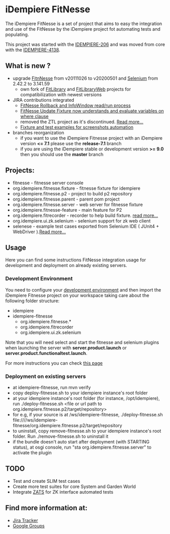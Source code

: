 # iDempiere FitNesse
The iDempiere FitNesse is a set of project that aims to easy the integration and use of the FitNesse by the iDempiere project fot automating tests and populating.

This project was started with the [IDEMPIERE-206](https://idempiere.atlassian.net/browse/IDEMPIERE-206) and was moved from core with the [IDEMPIERE-4138](https://idempiere.atlassian.net/browse/IDEMPIERE-4138).

## What is new ?
* upgrade [FitnNesse](http://fitnesse.org/FrontPage) from v20111026 to v20200501 and [Selenium](https://www.selenium.dev/) from 2.42.2 to 3.141.59
  *  own fork of [FitLibrary](https://github.com/muriloht/fitlibrary-fitlibrary) and [FitLibraryWeb](https://github.com/muriloht/fitlibrary-fitlibraryweb)  projects for compatibilization with newest versions
* JIRA contributions integrated
  * [FitNesse Rollback and InfoWindow read/run process](https://idempiere.atlassian.net/browse/IDEMPIERE-2860)
  * [FitNesse Update Fixture now understands and evaluate variables on where clause](https://idempiere.atlassian.net/browse/IDEMPIERE-3827)
  * removed the ZTL project as it's discontinued. [Read more...](https://code.google.com/archive/p/zk-ztl/)
  * [Fixture and test examples for screenshots automation](https://idempiere.atlassian.net/browse/IDEMPIERE-4029)
* branches reorganization
  * if you want to use the iDempiere Fitnesse project with an iDempiere version **<= 7.1** please use the **release-7.1** branch
  * if you are using the iDempiere stable or development version **>= 9.0** then you should use the **master** branch

## Projects:
* fitnesse - fitnesse server console
* org.idempiere.fitnesse.fixture - fitnesse fixture for idempiere
* org.idempiere.fitnesse.p2 - project to build p2 repository
* org.idempiere.fitnesse.parent - parent pom project
* org.idempiere.fitnesse.server - web server for fitnesse fixture
* org.idempiere.fitnesse-feature - main feature for P2
* org.idempiere.fitrecorder - recorder to help build fixture. [read more...](https://wiki.idempiere.org/en/Fitnesse_Recorder)
* org.idempiere.ui.zk.selenium - selenium support for zk web client
* selenese - example test cases exported from Selenium IDE ( JUnit4 + WebDriver ).[Read more...](https://wiki.idempiere.org/en/Selenium)

## Usage

Here you can find some instructions FitNesse integration usage for development and deployment on already existing servers.

### Development Environment
 You need to configure your [development environment](https://wiki.idempiere.org/en/Install_Development_Prerequisites) and then import the iDempiere Fitnesse project on your workspace taking care about the following folder structure:

* idempiere
* idempiere-fitnesse
  * org.idempiere.fitnesse.*
  * org.idempiere.fitrecorder
  * org.idempiere.ui.zk.selenium

Note that you will need select and start the fitnesse and selenium plugins when launching the server with **server.product.launch**  or **server.product.functionaltest.launch**.

For more instructions you can check [this page](https://wiki.idempiere.org/en/Fitnesse.HowTo)

### Deployment on existing servers
* at idempiere-fitnesse, run mvn verify
* copy deploy-fitnesse.sh to your idempiere instance's root folder
* at your idempiere instance's root folder (for instance, /opt/idempiere), run ./deploy-fitnesse.sh <file or url path to org.idempiere.fitnesse.p2/target/repository>
* for e.g, if your source is at /ws/idempiere-fitnesse, ./deploy-fitnesse.sh file:////ws/idempiere-fitnesse/org.idempiere.fitnesse.p2/target/repository
* to uninstall, copy remove-fitnesse.sh to your idempiere instance's root folder. Run ./remove-fitnesse.sh to uninstall it
* if the bundle doesn't auto start after deployment (with STARTING status), at osgi console, run "sta org.idempiere.fitnesse.server" to activate the plugin

## TODO

* Test and create SLIM test cases
* Create more test suites for core System and Garden World
* Integrate [ZATS](https://www.zkoss.org/product/zats) for ZK interface automated tests

## Find more information at:
* [Jira Tracker](https://idempiere.atlassian.net/secure/QuickSearch.jspa?searchString=fitnesse)
* [Google Groups](https://groups.google.com/g/idempiere/search?q=fitnesse)
